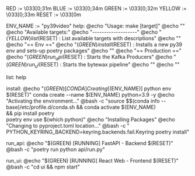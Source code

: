 RED := \033[0;31m
BLUE := \033[0;34m
GREEN := \033[0;32m
YELLOW := \033[0;33m
RESET := \033[0m

ENV_NAME := "py39video"
help:
@echo "Usage: make [target]"
@echo ""
@echo "Available targets:"
@echo "-------------------"
@echo "$(YELLOW)list$(RESET) : List available targets with descriptions"
@echo ""
@echo "== Env =="
@echo "$(GREEN)install$(RESET) : Installs a new py39 env and sets-up poetry packages"
@echo ""
@echo "== Production =="
@echo "$(GREEN)run_api$(RESET) : Starts the Kafka Producers"
@echo "$(GREEN)run_ui$(RESET) : Starts the bytewax pipeline"
@echo ""
@echo ""

list: help

install:
@echo "$(GREEN) [CONDA] Creating [$(ENV_NAME)] python env $(RESET)"
	conda create --name $(ENV_NAME) python=3.9 -y
	@echo "Activating the environment..."
	@bash -c "source $$(conda info --base)/etc/profile.d/conda.sh && conda activate $(ENV_NAME) \
 && pip install poetry \
 poetry env use $(which python)"
@echo "Installing Packages"
@echo "Changing to pyproject.toml location..."
@bash -c " PYTHON_KEYRING_BACKEND=keyring.backends.fail.Keyring poetry install"

run_api:
@echo "$(GREEN) [RUNNING] FastAPI - Backend $(RESET)"
@bash -c "poetry run python api/run.py"

run_ui:
@echo "$(GREEN) [RUNNING] React Web - Frontend $(RESET)"
@bash -c "cd ui && npm start"
